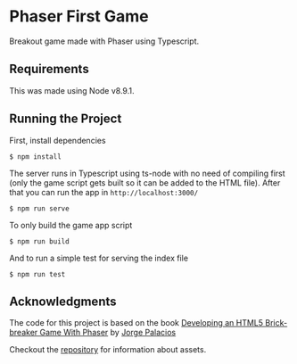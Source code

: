 # Phaser First Game

Breakout game made with Phaser using Typescript.

## Requirements

This was made using Node v8.9.1.

## Running the Project

First, install dependencies

`$ npm install` 

The server runs in Typescript using ts-node with no need of compiling first (only the game script gets built so it can be added to the HTML file). After that you can run the app in `http://localhost:3000/`

`$ npm run serve` 

To only build the game app script

`$ npm run build` 

And to run a simple test for serving the index file

`$ npm run test`

## Acknowledgments

The code for this project is based on the book [Developing an HTML5 Brick-breaker Game With Phaser](https://leanpub.com/brick-breaker-phaser) by [Jorge Palacios](https://github.com/pctroll)

Checkout the [repository](https://github.com/pctroll/brick-breaker-phaser) for information about assets. 